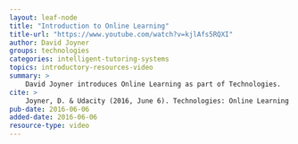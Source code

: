 ```yaml
---
layout: leaf-node
title: "Introduction to Online Learning"
title-url: "https://www.youtube.com/watch?v=kjlAfs5RQXI"
author: David Joyner
groups: technologies
categories: intelligent-tutoring-systems
topics: introductory-resources-video
summary: >
    David Joyner introduces Online Learning as part of Technologies.
cite: >
    Joyner, D. & Udacity (2016, June 6). Technologies: Online Learning Introductory Video. Retrieve from https://www.youtube.com/watch?v=kjlAfs5RQXI
pub-date: 2016-06-06
added-date: 2016-06-06
resource-type: video
---
```

